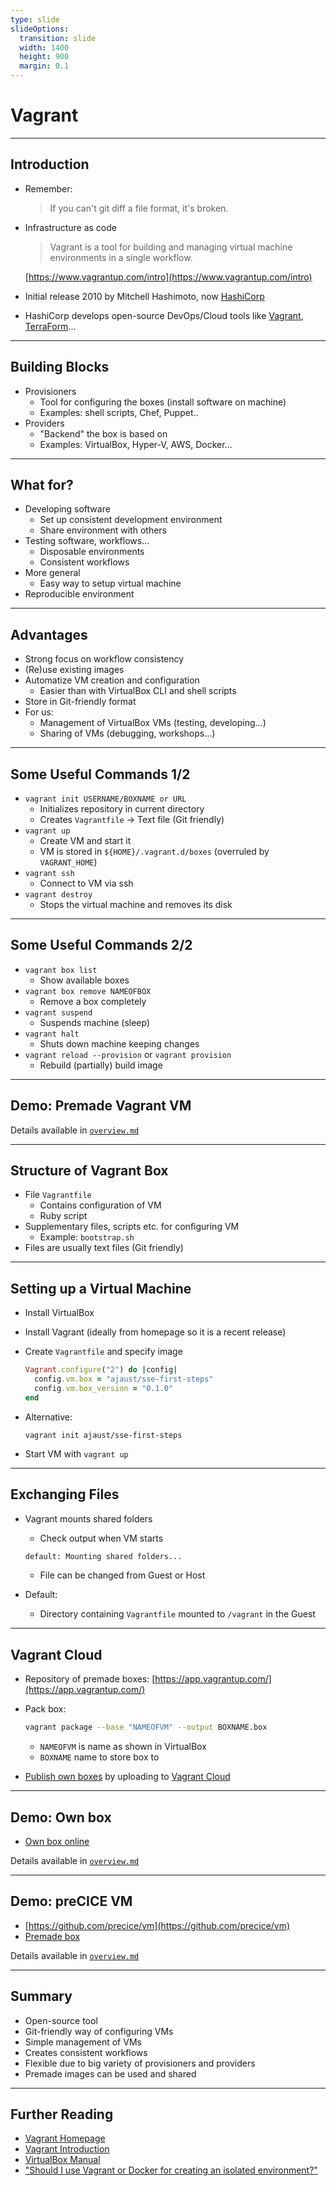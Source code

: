 ```yaml
---
type: slide
slideOptions:
  transition: slide
  width: 1400
  height: 900
  margin: 0.1
---
```


<style>
  .reveal strong {
  font-weight: bold;
    color: orange;
  }
  .reveal p {
    text-align: left;
  }
  .reveal section h1 {
    color: orange;
  }
  .reveal section h2 {
    color: orange;
  }
</style>

# Vagrant

---

## Introduction

- Remember:

  > If you can't git diff a file format, it's broken.

- Infrastructure as code

  > Vagrant is a tool for building and managing virtual machine environments in a single workflow.

  [https://www.vagrantup.com/intro](https://www.vagrantup.com/intro)
- Initial release 2010 by Mitchell Hashimoto, now [HashiCorp](https://www.hashicorp.com/)
- HashiCorp develops open-source DevOps/Cloud tools like [Vagrant](https://www.vagrantup.com/), [TerraForm](https://www.terraform.io/)...

---

## Building Blocks

- Provisioners
  - Tool for configuring the boxes (install software on machine)
  - Examples: shell scripts, Chef, Puppet..
- Providers
  - "Backend" the box is based on
  - Examples: VirtualBox, Hyper-V, AWS, Docker...

---

## What for?

- Developing software
  - Set up consistent development environment
  - Share environment with others
- Testing software, workflows...
  - Disposable environments
  - Consistent workflows
- More general
  - Easy way to setup virtual machine
- Reproducible environment

---

## Advantages

- Strong focus on workflow consistency
- (Re)use existing images
- Automatize VM creation and configuration
  - Easier than with VirtualBox CLI and shell scripts
- Store in Git-friendly format
- For us:
  - Management of VirtualBox VMs (testing, developing...)
  - Sharing of VMs (debugging, workshops...)

---

## Some Useful Commands 1/2

- `vagrant init USERNAME/BOXNAME or URL`
  - Initializes repository in current directory
  - Creates `Vagrantfile` -> Text file (Git friendly)
- `vagrant up`
  - Create VM and start it
  - VM is stored in `${HOME}/.vagrant.d/boxes` (overruled by `VAGRANT_HOME`)
- `vagrant ssh`
  - Connect to VM via ssh
- `vagrant destroy`
  - Stops the virtual machine and removes its disk

---

## Some Useful Commands 2/2

- `vagrant box list`
  - Show available boxes
- `vagrant box remove NAMEOFBOX`
  - Remove a box completely
- `vagrant suspend`
  - Suspends machine (sleep)
- `vagrant halt`
  - Shuts down machine keeping changes
- `vagrant reload --provision` or `vagrant provision`
  - Rebuild (partially) build image

---

## Demo: Premade Vagrant VM

Details available in [`overview.md`](https://github.com/Simulation-Software-Engineering/Lecture-Material/blob/main/virtualization-and-containers/overview.md)

---

## Structure of Vagrant Box

- File `Vagrantfile`
  - Contains configuration of VM
  - Ruby script
- Supplementary files, scripts etc. for configuring VM
  - Example: `bootstrap.sh`
- Files are usually text files (Git friendly)

---

## Setting up a Virtual Machine

- Install VirtualBox
- Install Vagrant (ideally from homepage so it is a recent release)
- Create `Vagrantfile` and specify image

  ```ruby
  Vagrant.configure("2") do |config|
    config.vm.box = "ajaust/sse-first-steps"
    config.vm.box_version = "0.1.0"
  end
  ```

- Alternative:

  ```
  vagrant init ajaust/sse-first-steps
  ```

- Start VM with `vagrant up`

---

## Exchanging Files

- Vagrant mounts shared folders
  - Check output when VM starts

  ```bash
  default: Mounting shared folders...
  ```

  - File can be changed from Guest or Host
- Default:
  - Directory containing `Vagrantfile` mounted to `/vagrant` in the Guest

---

## Vagrant Cloud

- Repository of premade boxes: [https://app.vagrantup.com/](https://app.vagrantup.com/)
- Pack box:

  ```bash
  vagrant package --base "NAMEOFVM" --output BOXNAME.box
  ```

  - `NAMEOFVM` is name as shown in VirtualBox
  - `BOXNAME` name to store box to
- [Publish own boxes](https://www.vagrantup.com/docs/providers/virtualbox/boxes) by uploading to [Vagrant Cloud](https://app.vagrantup.com/)

---

## Demo: Own box

- [Own box online](https://app.vagrantup.com/ajaust/boxes/sse-first-steps/versions/0.1.0)

Details available in [`overview.md`](https://github.com/Simulation-Software-Engineering/Lecture-Material/blob/main/virtualization-and-containers/overview.md)

---

## Demo: preCICE VM

- [https://github.com/precice/vm](https://github.com/precice/vm)
- [Premade box](https://app.vagrantup.com/precice/boxes/precice-vm)

Details available in [`overview.md`](https://github.com/Simulation-Software-Engineering/Lecture-Material/blob/main/virtualization-and-containers/overview.md)

---

## Summary

- Open-source tool
- Git-friendly way of configuring VMs
- Simple management of VMs
- Creates consistent workflows
- Flexible due to big variety of provisioners and providers
- Premade images can be used and shared

---

## Further Reading

- [Vagrant Homepage](https://www.vagrantup.com/)
- [Vagrant Introduction](https://www.vagrantup.com/intro)
- [VirtualBox Manual](https://www.virtualbox.org/manual/UserManual.html)
- ["Should I use Vagrant or Docker for creating an isolated environment?"](https://stackoverflow.com/questions/16647069/should-i-use-vagrant-or-docker-for-creating-an-isolated-environment)
